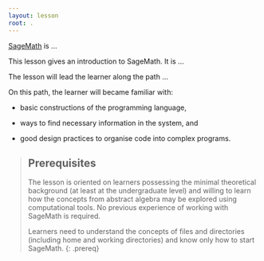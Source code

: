 ```yaml
---
layout: lesson
root: .
---
```


[SageMath](http://sagemath.org) is ...

This lesson gives an introduction to SageMath. It is ...

The lesson will lead the learner along the path ...

On this path, the learner will became familiar with:

* basic constructions of the programming language,

* ways to find necessary information in the system, and

* good design practices to organise code into complex programs.

> ## Prerequisites
>
> The lesson is oriented on learners possessing the minimal theoretical
> background (at least at the undergraduate level)
> and willing to learn how the concepts from abstract algebra may be
> explored using computational tools.
> No previous experience of working with SageMath is required.
>
> Learners need to understand the concepts of files and directories
> (including home and working directories) and know only how to start SageMath.
 {: .prereq}
